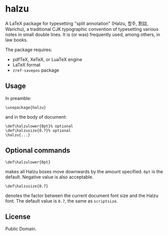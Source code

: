 
# halzu

A LaTeX package for typesetting "split annotation" (Halzu, 할주, 割註, Warichu),
a traditional CJK typographic convention of typesetting various notes in small
double lines. It is (or was) frequently used, among others, in law books.

The package requires:

- pdfTeX, XeTeX, or LuaTeX engine
- LaTeX format
- `zref-savepos` package

## Usage

In preamble:
```
\usepackage{halzu}
```
and in the body of document:
```
\def\halzulower{0pt}% optional
\def\halzusize{0.7}% optional
\halzu{...}
```

## Optional commands

```
\def\halzulower{0pt}
```
makes all Halzu boxes move downwards by the amount specified.
`0pt` is the default. Negative value is also acceptable.

```
\def\halzusize{0.7}
```
denotes the factor between the current document font size and the Halzu font.
The default value is `0.7`, the same as `scriptsize`.

## License

Public Domain.
